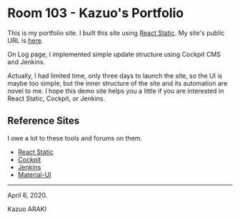 # Room 103 - Kazuo's Portfolio

This is my portfolio site. I built this site using [React Static](https://github.com/react-static/react-static).
My site's public URL is [here](http://room103.cf).

On Log page, I implemented simple update structure using Cockpit CMS and Jenkins.

Actually, I had limited time, only three days to launch the site, so the UI is maybe too simple,
but the inner structure of the site and its automation are novel to me. I hope this demo site helps you
a little if you are interested in React Static, Cockpit, or Jenkins.

## Reference Sites

I owe a lot to these tools and forums on them.

- [React Static](https://github.com/react-static/react-static)
- [Cockpit](https://getcockpit.com/)
- [Jenkins](https://jenkins.io/)
- [Material-UI](https://material-ui.com/)

***

April 6, 2020.

Kazuo ARAKI
